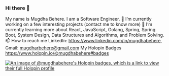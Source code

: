 ### Hi there 👋
My name is Mugdha Behere. I am a Software Engineer.
🔭 I’m currently working on a few interesting projects (contact me to know more)
🌱 I’m currently learning more about React, JavaScript, Golang, Spring, Spring Boot, System Design, Data Structures and Algorithms, and Problem Solving.
📫 How to reach me LinkedIn: https://www.linkedin.com/in/mugdhabehere, Gmail: mugdharbehere@gmail.com
My Holopin Badges [
](https://www.holopin.io/@mugdhabehere#badges)https://www.holopin.io/@mugdhabehere#badges

[![An image of @mugdhabehere's Holopin badges, which is a link to view their full Holopin profile](https://holopin.me/mugdhabehere)](https://holopin.io/@mugdhabehere)
